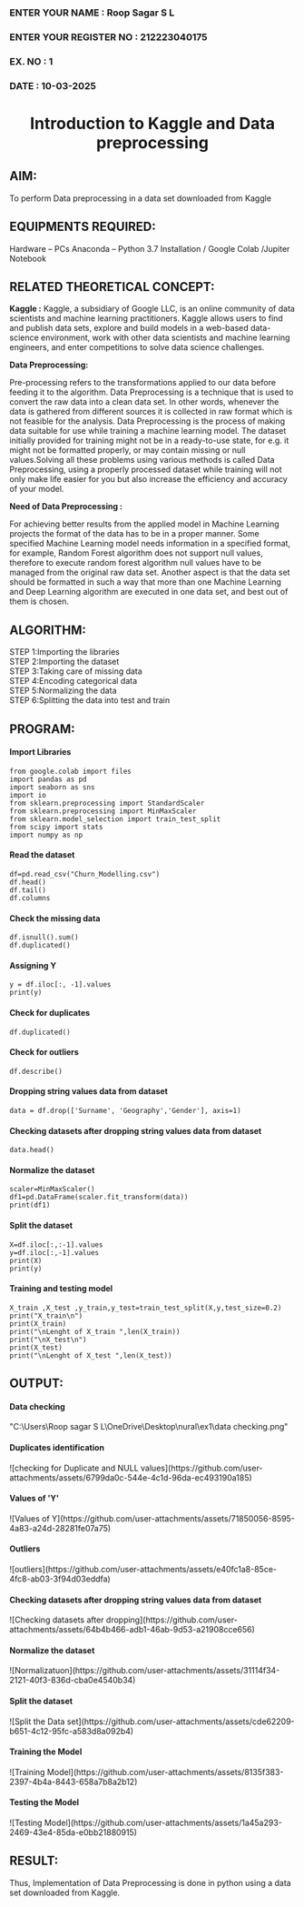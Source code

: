 <H3>ENTER YOUR NAME : Roop Sagar S L</H3> 
<H3>ENTER YOUR REGISTER NO : 212223040175</H3>
<H3>EX. NO : 1</H3>
<H3>DATE : 10-03-2025</H3>
<H1 ALIGN =CENTER> Introduction to Kaggle and Data preprocessing</H1>

## AIM:

To perform Data preprocessing in a data set downloaded from Kaggle

## EQUIPMENTS REQUIRED:
Hardware – PCs
Anaconda – Python 3.7 Installation / Google Colab /Jupiter Notebook

## RELATED THEORETICAL CONCEPT:

**Kaggle :**
Kaggle, a subsidiary of Google LLC, is an online community of data scientists and machine learning practitioners. Kaggle allows users to find and publish data sets, explore and build models in a web-based data-science environment, work with other data scientists and machine learning engineers, and enter competitions to solve data science challenges.

**Data Preprocessing:**

Pre-processing refers to the transformations applied to our data before feeding it to the algorithm. Data Preprocessing is a technique that is used to convert the raw data into a clean data set. In other words, whenever the data is gathered from different sources it is collected in raw format which is not feasible for the analysis.
Data Preprocessing is the process of making data suitable for use while training a machine learning model. The dataset initially provided for training might not be in a ready-to-use state, for e.g. it might not be formatted properly, or may contain missing or null values.Solving all these problems using various methods is called Data Preprocessing, using a properly processed dataset while training will not only make life easier for you but also increase the efficiency and accuracy of your model.

**Need of Data Preprocessing :**

For achieving better results from the applied model in Machine Learning projects the format of the data has to be in a proper manner. Some specified Machine Learning model needs information in a specified format, for example, Random Forest algorithm does not support null values, therefore to execute random forest algorithm null values have to be managed from the original raw data set.
Another aspect is that the data set should be formatted in such a way that more than one Machine Learning and Deep Learning algorithm are executed in one data set, and best out of them is chosen.


## ALGORITHM:
STEP 1:Importing the libraries<BR>
STEP 2:Importing the dataset<BR>
STEP 3:Taking care of missing data<BR>
STEP 4:Encoding categorical data<BR>
STEP 5:Normalizing the data<BR>
STEP 6:Splitting the data into test and train<BR>

##  PROGRAM:
<h4>Import Libraries</h4>

```
from google.colab import files
import pandas as pd
import seaborn as sns
import io
from sklearn.preprocessing import StandardScaler
from sklearn.preprocessing import MinMaxScaler
from sklearn.model_selection import train_test_split
from scipy import stats
import numpy as np
```

<h4>Read the dataset</h4>

```
df=pd.read_csv("Churn_Modelling.csv")
df.head()
df.tail()
df.columns
```
<h4>Check the missing data</h4>

```
df.isnull().sum()
df.duplicated()
```

<h4>Assigning Y</h4>

```
y = df.iloc[:, -1].values
print(y)
```

<h4>Check for duplicates</h4>

```
df.duplicated()
```

<h4>Check for outliers</h4>

```
df.describe()
```

<h4>Dropping string values data from dataset</h4>

```
data = df.drop(['Surname', 'Geography','Gender'], axis=1)
```

<h4>Checking datasets after dropping string values data from dataset</h4>

```
data.head()
```

<h4>Normalize the dataset</h4>

```
scaler=MinMaxScaler()
df1=pd.DataFrame(scaler.fit_transform(data))
print(df1)
```

<h4>Split the dataset</h4>

```
X=df.iloc[:,:-1].values
y=df.iloc[:,-1].values
print(X)
print(y)
```

<h4>Training and testing model</h4>

```
X_train ,X_test ,y_train,y_test=train_test_split(X,y,test_size=0.2)
print("X_train\n")
print(X_train)
print("\nLenght of X_train ",len(X_train))
print("\nX_test\n")
print(X_test)
print("\nLenght of X_test ",len(X_test))
```

## OUTPUT:

<h4>Data checking</h4>
"C:\Users\Roop sagar S L\OneDrive\Desktop\nural\ex1\data checking.png"

<h4>Duplicates identification</h4>
![checking for Duplicate and NULL values](https://github.com/user-attachments/assets/6799da0c-544e-4c1d-96da-ec493190a185)

<h4>Values of 'Y'</h4>
![Values of Y](https://github.com/user-attachments/assets/71850056-8595-4a83-a24d-28281fe07a75)

<h4>Outliers</h4>
![outliers](https://github.com/user-attachments/assets/e40fc1a8-85ce-4fc8-ab03-3f94d03eddfa)

<h4>Checking datasets after dropping string values data from dataset</h4>
![Checking datasets after dropping](https://github.com/user-attachments/assets/64b4b466-adb1-46ab-9d53-a21908cce656)

<h4>Normalize the dataset</h4>
![Normalizatuon](https://github.com/user-attachments/assets/31114f34-2121-40f3-836d-cba0e4540b34)

<h4>Split the dataset</h4>
![Split the Data set](https://github.com/user-attachments/assets/cde62209-b651-4c12-95fc-a583d8a092b4)

<h4>Training the Model</h4>
![Training Model](https://github.com/user-attachments/assets/8135f383-2397-4b4a-8443-658a7b8a2b12)

<h4>Testing the Model</h4>
![Testing Model](https://github.com/user-attachments/assets/1a45a293-2469-43e4-85da-e0bb21880915)

## RESULT:
Thus, Implementation of Data Preprocessing is done in python  using a data set downloaded from Kaggle.


